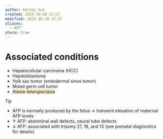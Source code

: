 ```yaml
---
author: Harvey Guo
created: 2023-10-18 17:27
modified: 2023-10-18 17:27
aliases:
  - AFP
share: true
---
```


# Associated conditions
- Hepatocellular carcinoma (HCC)
- Hepatoblastoma
- Yolk sac tumor (endodermal sinus tumor)
- Mixed germ cell tumor
- <span style="background:rgba(240, 200, 0, 0.2)">Ataxia-telangiectasia</span>
>[!tip] 
>- AFP is normally produced by the fetus → transient elevation of maternal AFP levels
>- ↑ AFP: abdominal wall defects, neural tube defects
>- ↓ AFP: associated with trisomy 21, 18, and 13 (see prenatal diagnostics for details)

